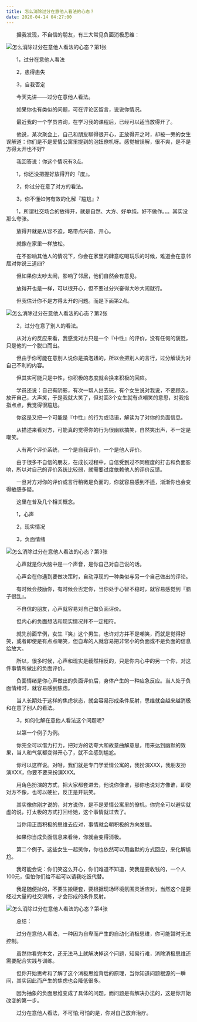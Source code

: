 ```yaml
---
title: 怎么消除过分在意他人看法的心态？
date: 2020-04-14 04:27:00
---
```




　　据我发现，不自信的朋友，有三大常见负面消极思维：

![怎么消除过分在意他人看法的心态？第1张](/img/94f3d7c10d90dfd1ed05160395bfb50e.jpg)

　　1，过分在意他人看法

　　2，患得患失

　　3，自我否定

　　今天先讲——过分在意他人看法。

　　如果你也有类似的问题，可在评论区留言，说说你情况。

　　最近我的一个学员咨询，在学习我的课程后，已经可以适当放得开了。

　　他说，某次聚会上，自己和朋友聊得很开心，正放得开之时，却被一旁的女生误解道：你们是不是爱情公寓里提到的泡妞僚机呀。感觉被误解，很不爽，是不是方得太开也不好?

　　我回答说：你这个情况有3点。

　　1，你还没把握好放得开的『度』。

　　2，你过分在意了对方的看法。

　　3，你不懂如何有效的化解『尴尬』?

　　1，所谓社交场合的放得开，就是自然、大方、好单纯，好不做作。。。其实没那么夸张。

　　放得开就是从容不迫，略带点兴奋、开心。

　　就像在家里一样放松。

　　在不影响其他人的情况下，你会在家里的肆意吃喝玩乐的时候，难道会在意邻居对你说三道四?

　　但如果你太吵太闹，影响了邻居，他们自然会有意见。

　　放得开也是一样，可以很开心，但不要过分兴奋得大吵大闹就行。

　　但我估计你不是方得太开的问题。而是下面第2点。

![怎么消除过分在意他人看法的心态？第2张](/img/4dcd74208415c2e3f6c55c5b35be7cd9.jpg)

　　2，过分在意了别人的看法。

　　从对方的反应来看，我感觉对方只是一个『中性』的评价，没有任何的褒贬，只是他的一个脱口而出。

　　但由于你可能在意别人说你是搞泡妞的，所以会把别人的言行，过分解读为对自己不利的内容。

　　但其实可能只是中性，你积极的态度就会换来积极的回应。

　　学员还说：自己有阴影，有次一帮人出去玩，有个女生说对我说，不要顾及，放开自己，大声笑，于是我就大笑了，但对面3个女生就有点嘲笑的意思，对我指指点点，我觉得很尴尬。

　　你这是又把一个可能是『中性』的行为或话语，解读为了对你的负面信息。

　　从描述来看对方，可能真的觉得你的行为很幽默搞笑，自然笑出声，不一定是嘲笑。

　　人有两个评价系统，一个是自我评价，一个是他人评价。

　　由于很多不自信的朋友，在成长过程中，自信受到过不同程度的打击和负面影响，所以对自己的评价系统比较弱，就需要过度依赖他人的评价反馈。

　　一旦对方对你的评价或言行稍微是负面的，你就容易感到不适，渐渐你也会变得敏感多疑。

　　这里在普及几个相关概念。

　　1，心声

　　2，现实情况

　　3，负面情绪

![怎么消除过分在意他人看法的心态？第3张](/img/c817821da1dab2377cb6254cbce3a095.jpg)

　　心声就是你大脑中是一个声音，是你自己对自己说的话。

　　心声会在你遇到要做决策时，自动浮现的一种类似与另一个自己做出的评论。

　　有时候会鼓励你，有时候会否定你，当你处于心智不稳时，就容易感觉到『脑子很乱』。

　　不自信的朋友，心声就容易对自己做负面评价。

　　但内心的负面想法和现实情况并不一定相符。

　　就先前面举例，女生『笑』这个男生，也许对方并不是嘲笑，而就是觉得好笑，或者即使是有点点嘲笑，但自卑的人就容易把非常小的负面或不是负面的信息给放大。

　　所以，很多时候，心声和现实是截然相反的，只是你内心中的另一个你，对这件事情所做出的负面评价。

　　负面情绪是你心声做出的负面评价后，身体产生的一种应急反应。当人处于负面情绪时，就容易感到焦虑。

　　当人长期处于这样的焦虑状态，就会容易形成条件反射，思维就会越来越消极和在意了别人的看法。

　　3，如何化解在意他人看法这个问题呢?

　　以第一个例子为例。

　　你完全可以借力打力，把对方的话夸大和故意曲解意思，用来达到幽默的效果，当人和气氛都变得开心了，就不会感到尴尬。

　　你可以这样说。对呀，我们就是专门学爱情公寓的，我扮演XXX，我朋友扮演XXX，你要不要来扮演XXX。

　　用角色扮演的方式，把大家都套进去，他说你像谁，那你也说对方像谁，即使对方不像，也可以硬扯，反正是开玩笑。

　　其实像你刚才说的，对方说你，是不是爱情公寓里的僚机，你完全可以避实就虚的说，打太极的方式打回给她，这个事情就过去了。

　　当你用正面积极的思维去应对，事情就会朝积极的方向发展。

　　如果你当成负面信息来看待，你就会变得消极。

　　第二个例子。这些女生一起笑你，你也依然可以用幽默的方式回应，来化解尴尬。

　　我可能会说：你们笑这么开心，你们难道不知道，笑我是要收钱的，一个人100元，但怕你们给不起可以请我吃饭代替。

　　我是随便扯的，不要生搬硬套，要根据现场环境氛围灵活应对，当然这个是要经过大量的社交训练，才会形成的条件反射。

![怎么消除过分在意他人看法的心态？第4张](/img/25e3c71fecf7e4047dff86bd7a30f979.jpg)

　　总结：

　　过分在意他人看法，一种因为自卑而产生的自动化消极思维，你可能暂时无法控制。

　　虽然你看完本文，还无法马上就解决掉这个问题，知易行难，消除消极思维还需要配合实践与训练。

　　但你开始思考和了解了这个消极思维背后的原理，当你知道问题根源的一瞬间，其实因此而产生的焦虑也会降低很多。

　　因为抽象的负面思维变成了具体的问题，而问题是有解决办法的，这是你开始改变的第一步。

　　过分在意他人看法，不可怕;可怕的是，你对自己放弃治疗。